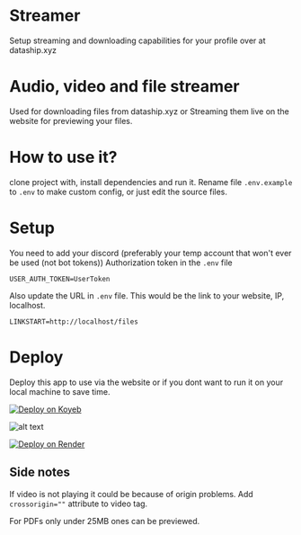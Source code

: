 # Streamer
Setup streaming and downloading capabilities for your profile over at dataship.xyz
# Audio, video and file streamer
Used for downloading files from dataship.xyz or Streaming them live on the website for previewing your files.

# How to use it?
clone project with, install dependencies and run it. Rename file `.env.example` to `.env` to make custom config, or just edit the source files.

# Setup
You need to add your discord (preferably your temp account that won't ever be used (not bot tokens)) Authorization token in the `.env` file
```
USER_AUTH_TOKEN=UserToken
```

Also update the URL in `.env` file. This would be the link to your website, IP, localhost.
```
LINKSTART=http://localhost/files
```

# Deploy
Deploy this app to use via the website or if you dont want to run it on your local machine to save time.

[![Deploy on Koyeb](https://www.koyeb.com/static/images/deploy/button.svg)](https://app.koyeb.com/deploy?type=git&repository=github.com/DataShip-xyz/Streamer&branch=master&run_command=yarn%20run%20start:prod&name=dataship-streamer)

![alt text](https://imgur.com/6mRBwKg)



[![Deploy on Render](https://render.com/images/deploy-to-render-button.svg)](https://render.com/deploy?repo=https://github.com/DataShip-xyz/Streamer)



## Side notes
If video is not playing it could be because of origin problems. Add `crossorigin=""` attribute to video tag.

For PDFs only under 25MB ones can be previewed.
